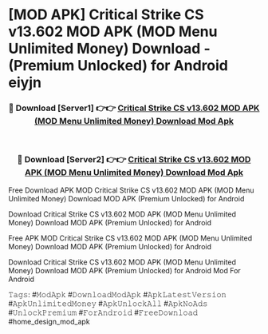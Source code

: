 # [MOD APK] Critical Strike CS v13.602 MOD APK (MOD Menu Unlimited Money) Download - (Premium Unlocked) for Android eiyjn



<div align="center">
<h3>🔴 Download [Server1] 👉👉 <a href="https://momento.my/?title=Critical_Strike_CS_v13.602_MOD_APK_(MOD_Menu_Unlimited_Money)_Download">Critical Strike CS v13.602 MOD APK (MOD Menu Unlimited Money) Download Mod Apk</a></h3><br>

<h3>🔴 Download [Server2] 👉👉 <a href="https://momento.my/?title=Critical_Strike_CS_v13.602_MOD_APK_(MOD_Menu_Unlimited_Money)_Download">Critical Strike CS v13.602 MOD APK (MOD Menu Unlimited Money) Download Mod Apk</a></h3>
</div>



Free Download APK MOD Critical Strike CS v13.602 MOD APK (MOD Menu Unlimited Money) Download MOD APK (Premium Unlocked) for Android

Download Critical Strike CS v13.602 MOD APK (MOD Menu Unlimited Money) Download MOD APK (Premium Unlocked) for Android

Free APK MOD Critical Strike CS v13.602 MOD APK (MOD Menu Unlimited Money) Download MOD APK (Premium Unlocked) for Android

Download Critical Strike CS v13.602 MOD APK (MOD Menu Unlimited Money) Download MOD APK (Premium Unlocked) for Android Mod For Android

𝚃𝚊𝚐𝚜: #𝙼𝚘𝚍𝙰𝚙𝚔 #𝙳𝚘𝚠𝚗𝚕𝚘𝚊𝚍𝙼𝚘𝚍𝙰𝚙𝚔 #𝙰𝚙𝚔𝙻𝚊𝚝𝚎𝚜𝚝𝚅𝚎𝚛𝚜𝚒𝚘𝚗 #𝙰𝚙𝚔𝚄𝚗𝚕𝚒𝚖𝚒𝚝𝚎𝚍𝙼𝚘𝚗𝚎𝚢 #𝙰𝚙𝚔𝚄𝚗𝚕𝚘𝚌𝚔𝙰𝚕𝚕 #𝙰𝚙𝚔𝙽𝚘𝙰𝚍𝚜 #𝚄𝚗𝚕𝚘𝚌𝚔𝙿𝚛𝚎𝚖𝚒𝚞𝚖 #𝙵𝚘𝚛𝙰𝚗𝚍𝚛𝚘𝚒𝚍 #𝙵𝚛𝚎𝚎𝙳𝚘𝚠𝚗𝚕𝚘𝚊𝚍 #home_design_mod_apk
